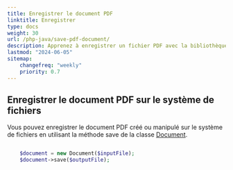 ```yaml
---
title: Enregistrer le document PDF 
linktitle: Enregistrer
type: docs
weight: 30
url: /php-java/save-pdf-document/
description: Apprenez à enregistrer un fichier PDF avec la bibliothèque Aspose.PDF pour PHP via Java.
lastmod: "2024-06-05"
sitemap:
    changefreq: "weekly"
    priority: 0.7
---
```


## Enregistrer le document PDF sur le système de fichiers

Vous pouvez enregistrer le document PDF créé ou manipulé sur le système de fichiers en utilisant la méthode save de la classe [Document](https://reference.aspose.com/pdf/java/com.aspose.pdf/Document).

```php

    $document = new Document($inputFile);        
    $document->save($outputFile);
```